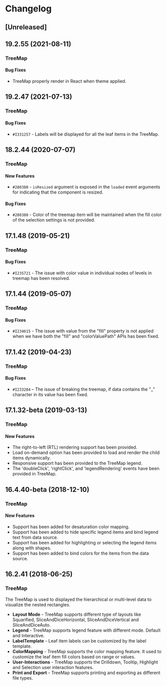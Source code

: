 <!-- markdownlint-disable MD010 -->

<!-- markdownlint-disable MD030 -->

<!-- markdownlint-disable MD004 -->

# Changelog

## [Unreleased]

## 19.2.55 (2021-08-11)

### TreeMap

#### Bug Fixes

- TreeMap properly render in React when theme applied.

## 19.2.47 (2021-07-13)

### TreeMap

#### Bug Fixes

- `#I331257` - Labels will be displayed for all the leaf items in the TreeMap.

## 18.2.44 (2020-07-07)

### TreeMap

#### New Features

- `#280380` - `isResized` argument is exposed in the `loaded` event arguments for indicating that the component is resized.

#### Bug Fixes

- `#280380` - Color of the treemap item will be maintained when the fill color of the selection settings is not provided.

## 17.1.48 (2019-05-21)

### TreeMap

#### Bug Fixes

- `#I235721` - The issue with color value in individual nodes of levels in treemap has been resolved.

## 17.1.44 (2019-05-07)

### TreeMap

#### Bug Fixes

- `#I234615` - The issue with value from the "fill" property is not applied when we have both the "fill" and "colorValuePath" APIs has been fixed.

## 17.1.42 (2019-04-23)

### TreeMap

#### Bug Fixes

- `#I233284` – The issue of breaking the treemap, if data contains the "_" character in its value has been fixed.

## 17.1.32-beta (2019-03-13)

### TreeMap

#### New Features

- The right-to-left (RTL) rendering support has been provided.
- Load on-demand option has been provided to load and render the child items dynamically.
- Responsive support has been provided to the TreeMap legend.
- The 'doubleClick', 'rightClick', and 'legendRendering' events have been provided in TreeMap.

## 16.4.40-beta (2018-12-10)

### TreeMap

#### New Features

- Support has been added for desaturation color mapping.
- Support has been added to hide specific legend items and bind legend text from data source.
- Support has been added for highlighting or selecting the legend items along with shapes.
- Support has been added to bind colors for the items from the data source.

## 16.2.41 (2018-06-25)

### TreeMap

The TreeMap is used to displayed the hierarchical or multi-level data to visualize the nested rectangles.

- **Layout Mode** - TreeMap supports different type of layouts like Squarified, SliceAndDiceHorizontal, SliceAndDiceVertical and SliceAndDiceAuto.
- **Legend** - TreeMap supports legend feature with different mode. Default and Interactive.
- **LabelTemplate** - Leaf item labels can be customized by the label template.
- **ColorMapping** - TreeMap supports the color mapping feature. It used to customize the leaf item fill colors based on range or values.
- **User-Interactions** - TreeMap supports the Drilldown, Tooltip, Highlight and Selection user interaction features.
- **Print and Export** - TreeMap supports printing and exporting as different file types.
